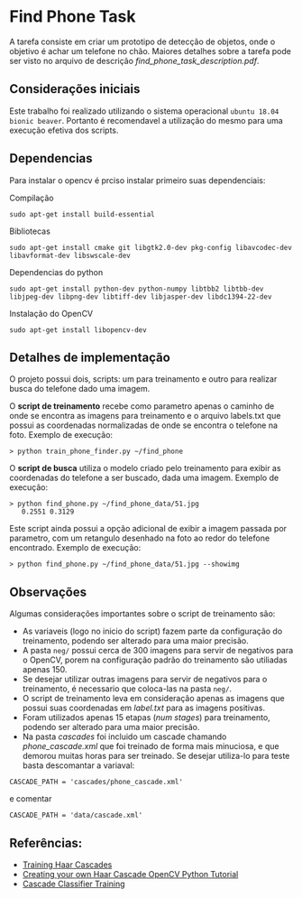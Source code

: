 # Find Phone Task

A tarefa consiste em criar um prototipo de detecção de objetos, onde o objetivo é achar um telefone no chão. Maiores detalhes sobre a tarefa pode ser visto no arquivo de descrição *find_phone_task_description.pdf*.

## Considerações iniciais

Este trabalho foi realizado utilizando o sistema operacional `ubuntu 18.04 bionic beaver`.
Portanto é recomendavel a utilização do mesmo para uma execução efetiva dos scripts.

## Dependencias

Para instalar o opencv é prciso instalar primeiro suas dependenciais:

Compilação
```
sudo apt-get install build-essential

```

Bibliotecas
```
sudo apt-get install cmake git libgtk2.0-dev pkg-config libavcodec-dev libavformat-dev libswscale-dev

```

Dependencias do python
```
sudo apt-get install python-dev python-numpy libtbb2 libtbb-dev libjpeg-dev libpng-dev libtiff-dev libjasper-dev libdc1394-22-dev
```

Instalação do OpenCV
```
sudo apt-get install libopencv-dev
```

## Detalhes de implementação

O projeto possui dois, scripts: um para treinamento e outro para realizar busca do telefone dado uma imagem.

O **script de treinamento** recebe como parametro apenas o caminho de onde se encontra as imagens para treinamento e o arquivo labels.txt que possui as coordenadas normalizadas de onde se encontra o telefone na foto.
Exemplo de execução:
```
> python train_phone_finder.py ~/find_phone
```

O **script de busca** utiliza o modelo criado pelo treinamento para exibir as coordenadas do telefone a ser buscado, dada uma imagem.
Exemplo de execução:
```
> python find_phone.py ~/find_phone_data/51.jpg
   0.2551​ 0.3129
```

Este script ainda possui a opção adicional de exibir a imagem passada por parametro, com um retangulo desenhado na foto ao redor do telefone encontrado.
Exemplo de execução:
```
> python find_phone.py ~/find_phone_data/51.jpg --showimg
```

## Observações

Algumas considerações importantes sobre o script de treinamento são:
- As variaveis (logo no inicio do script) fazem parte da configuração do treinamento, podendo ser alterado para uma maior precisão.
- A pasta `neg/` possui cerca de 300 imagens para servir de negativos para o OpenCV, porem na configuração padrão do treinamento são utiliadas apenas 150.
- Se desejar utilizar outras imagens para servir de negativos para o treinamento, é necessario que coloca-las na pasta `neg/`.
- O script de treinamento leva em consideração apenas as imagens que possui suas coordenadas em *label.txt* para as imagens positivas.
- Foram utilizados apenas 15 etapas (*num stages*) para treinamento, podendo ser alterado para uma maior precisão.
- Na pasta *cascades* foi incluido um cascade chamando *phone_cascade.xml* que foi treinado de forma mais minuciosa, e que demorou muitas horas para ser treinado. Se desejar utiliza-lo para teste basta descomantar a variaval:
```
CASCADE_PATH = 'cascades/phone_cascade.xml'
```
e comentar
```
CASCADE_PATH = 'data/cascade.xml'
```

## Referências:
- [Training Haar Cascades](https://memememememememe.me/post/training-haar-cascades/)
- [Creating your own Haar Cascade OpenCV Python Tutorial](https://pythonprogramming.net/haar-cascade-object-detection-python-opencv-tutorial/)
- [Cascade Classifier Training](https://docs.opencv.org/2.4/doc/user_guide/ug_traincascade.html#cascade-classifier-training)